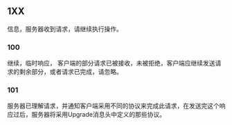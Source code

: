 ## 1XX
信息，服务器收到请求，请继续执行操作。

### 100
继续，临时响应， 客户端的部分请求已被接收，未被拒绝，客户端应继续发送请求的剩余部分，或者请求已完成，请忽略。

### 101
服务器已理解请求，并通知客户端采用不同的协议来完成此请求，在发送完这个响应过后，服务器将采用Upgrade消息头中定义的那些协议。



